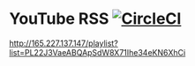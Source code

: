 YouTube RSS [![CircleCI](https://circleci.com/gh/adelnizamutdinov/Listen-back.svg?style=svg)](https://circleci.com/gh/adelnizamutdinov/Listen-back)  
===========

http://165.227.137.147/playlist?list=PL22J3VaeABQApSdW8X71Ihe34eKN6XhCi
